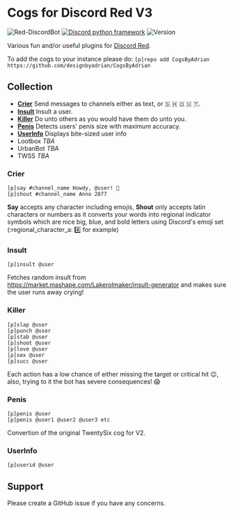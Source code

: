 # Cogs for Discord Red V3

![Red-DiscordBot][badge-reddiscord]
[![Discord python framework][badge-discord]][discord.py]
![Version][badge-version]

Various fun and/or useful plugins for [Discord Red][discord-red].

To add the cogs to your instance please do: `[p]repo add CogsByAdrian https://github.com/designbyadrian/CogsByAdrian`

## Collection

- **[Crier](#crier)** Send messages to channels either as text, or 🇸 🇭 🇴 🇺 🇹.
- **[Insult](#insult)** Insult a user.
- **[Killer](#killer)** Do unto others as you would have them do unto you.
- **[Penis](#penis)** Detects users' penis size with maximum accuracy.
- **[UserInfo](#userinfo)** Displays bite-sized user info
- Lootbox _TBA_
- UrbanBot _TBA_
- TWSS _TBA_

### <a name="crier"></a>Crier

```
[p]say #channel_name Howdy, @user! 🤠
[p]shout #channel_name Anno 2077
```

**Say** accepts any character including emojis, **Shout** only accepts latin characters or numbers as it converts your words into regional indicator symbols which are nice big, blue, and bold letters using Discord's emoji set (:regional_character_a: :four: for example)

### <a name="insult"></a>Insult

```
[p]insult @user
```

Fetches random insult from https://market.mashape.com/Lakerolmaker/insult-generator and makes sure the user runs away crying!

### <a name="killer"></a>Killer

```
[p]slap @user
[p]punch @user
[p]stab @user
[p]shoot @user
[p]love @user
[p]sex @user
[p]succ @user
```

Each action has a low chance of either missing the target or critical hit 😉, also, trying to it the bot has severe consequences! 😱

### <a name="penis"></a>Penis

```
[p]penis @user
[p]penis @user1 @user2 @user3 etc
```

Convertion of the original TwentySix cog for V2.

### <a name="userinfo"></a>UserInfo

```
[p]userid @user
```

## Support

Please create a GitHub issue if you have any concerns.

[badge-reddiscord]: https://img.shields.io/badge/Red--DiscordBot-V3-red.svg?style=flat-square
[badge-version]: https://img.shields.io/badge/version-1.0.1-lightgrey.svg?style=flat-square
[badge-discord]: https://img.shields.io/badge/discord-py-blue.svg?style=flat-square
[discord.py]: https://github.com/Rapptz/discord.py
[discord-red]: https://github.com/Cog-Creators/Red-DiscordBot
